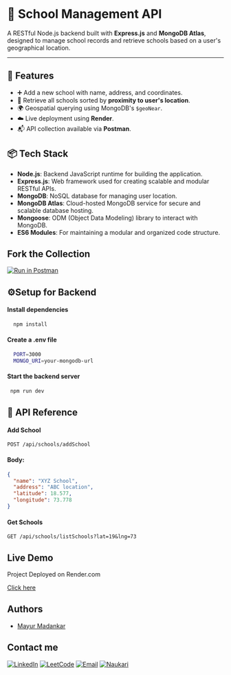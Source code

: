 # 🏫 School Management API

A RESTful Node.js backend built with **Express.js** and **MongoDB Atlas**, designed to manage school records and retrieve schools based on a user's geographical location.

---

## 🌟 Features

- ➕ Add a new school with name, address, and coordinates.
- 📍 Retrieve all schools sorted by **proximity to user's location**.
- 🌍 Geospatial querying using MongoDB's `$geoNear`.
- ☁️ Live deployment using **Render**.
- 📬 API collection available via **Postman**.

## 📦 Tech Stack

- **Node.js**: Backend JavaScript runtime for building the application.
- **Express.js**: Web framework used for creating scalable and modular RESTful APIs.
- **MongoDB**: NoSQL database for managing user location.
- **MongoDB Atlas**: Cloud-hosted MongoDB service for secure and scalable database hosting.
- **Mongoose**: ODM (Object Data Modeling) library to interact with MongoDB.
- **ES6 Modules**: For maintaining a modular and organized code structure.

## Fork the Collection

[![Run in Postman](https://run.pstmn.io/button.svg)](https://elements.getpostman.com/redirect?entityId=36661483-1b60d78f-c7d1-47b3-9fa9-8c7b2e319573&entityType=collection)

## ⚙️Setup for Backend

#### Install dependencies

```bash
  npm install
```

#### Create a .env file

```bash
  PORT=3000
  MONGO_URI=your-mongodb-url
```

#### Start the backend server

```bash
 npm run dev
```

## 📡 API Reference

#### Add School

`POST /api/schools/addSchool`

#### Body:

```json
{
  "name": "XYZ School",
  "address": "ABC location",
  "latitude": 18.577,
  "longitude": 73.778
}
```

#### Get Schools

`GET /api/schools/listSchools?lat=19&lng=73`

## Live Demo

Project Deployed on Render.com

[Click here](https://school-management-api-ptqq.onrender.com)

## Authors

- [Mayur Madankar](https://github.com/mayurmadankar)

## Contact me

[![LinkedIn](https://img.shields.io/badge/LinkedIn-0077B5?style=for-the-badge&logo=linkedin&logoColor=white)](https://www.linkedin.com/in/mayur-madankar/) [![LeetCode](https://img.shields.io/badge/-LeetCode-FFA116?style=for-the-badge&logo=LeetCode&logoColor=black)](https://leetcode.com/u/mayurmadankar/) [![Email](https://img.shields.io/badge/Email-D14836?style=for-the-badge&logo=gmail&logoColor=white)](mailto:madankarmayur5@gmail.com)
[![Naukari](https://img.shields.io/badge/Naukri.com-0A66C2?style=for-the-badge&logo=Naukri.com&logoColor=white)](https://www.naukri.com/mnjuser/profile?id=&altresid)
